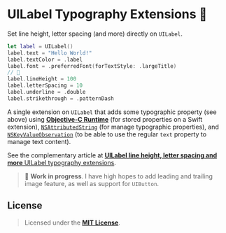 # UILabel Typography Extensions 📐
Set line height, letter spacing (and more) directly on `UILabel`.

```Swift
let label = UILabel()
label.text = "Hello World!"
label.textColor = .label
label.font = .preferredFont(forTextStyle: .largeTitle)
// 🎉
label.lineHeight = 100
label.letterSpacing = 10
label.underline = .double
label.strikethrough = .patternDash
```

A single extension on `UILabel` that adds some typographic property (see above) using [**Objective-C Runtime**] (for stored properties on a Swift extension), [`NSAttributedString`] (for manage typographic properties), and [`NSKeyValueObservation`] (to be able to use the regular `text` property to manage text content).

See the complementary article at [**UILabel line height, letter spacing and more** UILabel typography extensions].

> 🚧  **Work in progress**. I have high hopes to add leading and trailing image feature, as well as support for `UIButton`.

## License

> Licensed under the [**MIT License**](https://en.wikipedia.org/wiki/MIT_License).

[**Objective-C Runtime**]: https://developer.apple.com/documentation/objectivec/objective-c_runtime
[`NSAttributedString`]: https://developer.apple.com/documentation/foundation/nsattributedstring
[`NSKeyValueObservation`]: https://developer.apple.com/documentation/foundation/nskeyvalueobservation
[**UILabel line height, letter spacing and more** UILabel typography extensions]: http://blog.eppz.eu/uilabel-line-height-letter-spacing-and-more-uilabel-typography-extensions/
